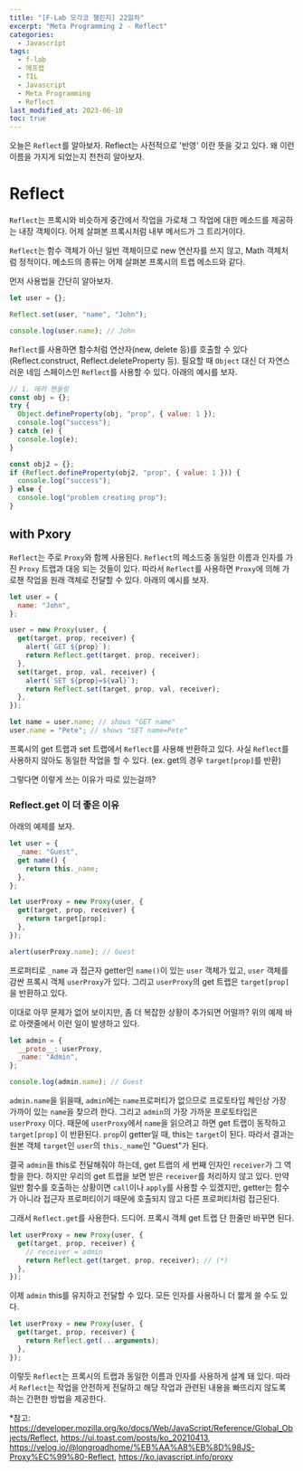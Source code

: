 ```yaml
---
title: "[F-Lab 모각코 챌린지] 22일차"
excerpt: "Meta Programming 2 - Reflect"
categories:
  - Javascript
tags:
  - f-lab
  - 에프랩
  - TIL
  - Javascript
  - Meta Programming
  - Reflect
last_modified_at: 2023-06-10
toc: true
---
```


오늘은 `Reflect`를 알아보자. Reflect는 사전적으로 '반영' 이란 뜻을 갖고 있다. 왜 이런 이름을 가지게 되었는지 천천히 알아보자.

# Reflect

`Reflect`는 프록시와 비슷하게 중간에서 작업을 가로채 그 작업에 대한 메소드를 제공하는 내장 객체이다. 어제 살펴본 프록시처럼 내부 메서드가 그 트리거이다.

`Reflect`는 함수 객체가 아닌 일반 객체이므로 new 연산자를 쓰지 않고, Math 객체처럼 정적이다. 메소드의 종류는 어제 살펴본 프록시의 트랩 메소드와 같다.

먼저 사용법을 간단히 알아보자.

```javascript
let user = {};

Reflect.set(user, "name", "John");

console.log(user.name); // John
```

`Reflect`를 사용하면 함수처럼 연산자(new, delete 등)를 호출할 수 있다(Reflect.construct, Reflect.deleteProperty 등). 필요할 때 `Object` 대신 더 자연스러운 네임 스페이스인 `Reflect`를 사용할 수 있다. 아래의 예시를 보자.

```javascript
// 1. 에러 핸들링
const obj = {};
try {
  Object.defineProperty(obj, "prop", { value: 1 });
  console.log("success");
} catch (e) {
  console.log(e);
}

const obj2 = {};
if (Reflect.defineProperty(obj2, "prop", { value: 1 })) {
  console.log("success");
} else {
  console.log("problem creating prop");
}
```

## with Pxory

`Reflect`는 주로 `Proxy`와 함께 사용된다. `Reflect`의 메소드중 동일한 이름과 인자를 가진 `Proxy` 트랩과 대응 되는 것들이 있다. 따라서 `Reflect`를 사용하면 `Proxy`에 의해 가로챈 작업을 원래 객체로 전달할 수 있다. 아래의 예시를 보자.

```javascript
let user = {
  name: "John",
};

user = new Proxy(user, {
  get(target, prop, receiver) {
    alert(`GET ${prop}`);
    return Reflect.get(target, prop, receiver);
  },
  set(target, prop, val, receiver) {
    alert(`SET ${prop}=${val}`);
    return Reflect.set(target, prop, val, receiver);
  },
});

let name = user.name; // shows "GET name"
user.name = "Pete"; // shows "SET name=Pete"
```

프록시의 get 트랩과 set 트랩에서 `Reflect`를 사용해 반환하고 있다. 사실 `Reflect`를 사용하지 않아도 동일한 작업을 할 수 있다. (ex. get의 경우 `target[prop]`를 반환)

그렇다면 이렇게 쓰는 이유가 따로 있는걸까?

### Reflect.get 이 더 좋은 이유

아래의 예제를 보자.

```javascript
let user = {
  _name: "Guest",
  get name() {
    return this._name;
  },
};

let userProxy = new Proxy(user, {
  get(target, prop, receiver) {
    return target[prop];
  },
});

alert(userProxy.name); // Guest
```

프로퍼티로 `_name` 과 접근자 getter인 `name()`이 있는 `user` 객체가 있고, `user` 객체를 감싼 프록시 객체 `userProxy`가 있다. 그리고 `userProxy`의 get 트랩은 `target[prop]`을 반환하고 있다.

이대로 아무 문제가 없어 보이지만, 좀 더 복잡한 상황이 추가되면 어떨까? 위의 예제 바로 아랫줄에서 이런 일이 발생하고 있다.

```javascript
let admin = {
  __proto__: userProxy,
  _name: "Admin",
};

console.log(admin.name); // Guest
```

`admin.name`을 읽을때, `admin`에는 `name`프로퍼티가 없으므로 프로토타입 체인상 가장 가까이 있는 `name`을 찾으려 한다. 그리고 `admin`의 가장 가까운 프로토타입은 `userProxy` 이다. 때문에 `userProxy`에서 `name`을 읽으려고 하면 get 트랩이 동작하고 `target[prop]` 이 반환된다. `prop`이 getter일 때, this는 `target`이 된다. 따라서 결과는 원본 객체 `target`인 `user`의 `this._name`인 "Guest"가 된다.

결국 `admin`을 this로 전달해줘야 하는데, get 트랩의 세 번째 인자인 `receiver`가 그 역할을 한다. 하지만 우리의 get 트랩을 보면 받은 `receiver`를 처리하지 않고 있다. 만약 일반 함수를 호출하는 상황이면 `call`이나 `apply`를 사용할 수 있겠지만, getter는 함수가 아니라 접근자 프로퍼티이기 때문에 호출되지 않고 다른 프로퍼티처럼 접근된다.

그래서 `Reflect.get`를 사용한다. 드디어. 프록시 객체 get 트랩 단 한줄만 바꾸면 된다.

```javascript
let userProxy = new Proxy(user, {
  get(target, prop, receiver) {
    // receiver = admin
    return Reflect.get(target, prop, receiver); // (*)
  },
});
```

이제 `admin` this를 유지하고 전달할 수 있다. 모든 인자를 사용하니 더 짧게 쓸 수도 있다.

```javascript
let userProxy = new Proxy(user, {
  get(target, prop, receiver) {
    return Reflect.get(...arguments);
  },
});
```

이렇듯 `Reflect`는 프록시의 트랩과 동일한 이름과 인자를 사용하게 설계 돼 있다. 따라서 `Reflect`는 작업을 안전하게 전달하고 해당 작업과 관련된 내용을 빠뜨리지 않도록 하는 간편한 방법을 제공한다.

\*참고: <https://developer.mozilla.org/ko/docs/Web/JavaScript/Reference/Global_Objects/Reflect>,
<https://ui.toast.com/posts/ko_20210413>,
<https://velog.io/@longroadhome/%EB%AA%A8%EB%8D%98JS-Proxy%EC%99%80-Reflect>,
<https://ko.javascript.info/proxy>

